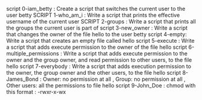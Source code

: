 script 0-iam_betty : Create a script that switches the current user to the user betty
SCRIPT 1-who_am_i : Write a script that prints the effective username of the current user
SCRIPT 2-groups : Write a script that prints all the groups the current user is part of
script 3-new_owner : Write a script that changes the owner of the file hello to the user betty
script 4-empty: Write a script that creates an empty file called hello
script 5-execute : Write a script that adds execute permission to the owner of the file hello
script 6-multiple_permissions : Write a script that adds execute permission to the owner and the group owner, and read permission to other users, to the file hello
script 7-everybody : Write a script that adds execution permission to the owner, the group owner and the other users, to the file hello
script 8-James_Bond : Owner: no permission at all  , Group: no permission at all , Other users: all the permissions  to file hello
script 9-John_Doe :  chmod with this format : -rwxr-x-wx


